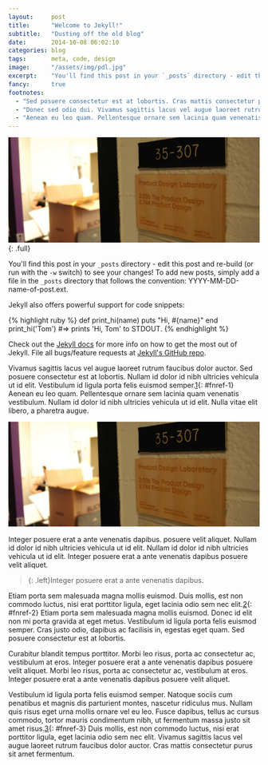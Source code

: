 ```yaml
---
layout:     post
title:      "Welcome to Jekyll!"
subtitle:   "Dusting off the old blog"
date:       2014-10-08 06:02:10
categories: blog
tags:       meta, code, design
image:      "/assets/img/pdl.jpg"
excerpt:    "You'll find this post in your `_posts` directory - edit this post and re-build (or run with the `-w` switch) to see your changes! To add new posts, simply add a file in the `_posts` directory that follows the convention: YYYY-MM-DD-name-of-post.ext."
fancy:      true
footnotes:
  - "Sed posuere consectetur est at lobortis. Cras mattis consectetur purus sit amet fermentum."
  - "Donec sed odio dui. Vivamus sagittis lacus vel augue laoreet rutrum faucibus dolor auctor. Sed posuere consectetur est at lobortis."
  - "Aenean eu leo quam. Pellentesque ornare sem lacinia quam venenatis vestibulum. Donec ullamcorper nulla non metus auctor fringilla."
---
```


![My helpful screenshot](/assets/img/pdl.jpg){: .full}

You'll find this post in your `_posts` directory - edit this post and re-build (or run with the `-w` switch) to see your changes!
To add new posts, simply add a file in the `_posts` directory that follows the convention: YYYY-MM-DD-name-of-post.ext.

Jekyll also offers powerful support for code snippets:

{% highlight ruby %}
def print_hi(name)
  puts "Hi, #{name}"
end
print_hi('Tom')
#=> prints 'Hi, Tom' to STDOUT.
{% endhighlight %}

Check out the [Jekyll docs][jekyll] for more info on how to get the most out of Jekyll. File all bugs/feature requests at [Jekyll's GitHub repo][jekyll-gh].

Vivamus sagittis lacus vel augue laoreet rutrum faucibus dolor auctor. Sed posuere consectetur est at lobortis. Nullam id dolor id nibh ultricies vehicula ut id elit. Vestibulum id ligula porta felis euismod semper.[1](#fn-1){: #fnref-1} Aenean eu leo quam. Pellentesque ornare sem lacinia quam venenatis vestibulum. Nullam id dolor id nibh ultricies vehicula ut id elit. Nulla vitae elit libero, a pharetra augue.

![My helpful screenshot](/assets/img/pdl.jpg)

Integer posuere erat a ante venenatis dapibus. posuere velit aliquet. Nullam id dolor id nibh ultricies vehicula ut id elit. Nullam id dolor id nibh ultricies vehicula ut id elit. Integer posuere erat a ante venenatis dapibus posuere velit aliquet.

>{: .left}Integer posuere erat a ante venenatis dapibus.

Etiam porta sem malesuada magna mollis euismod. Duis mollis, est non commodo luctus, nisi erat porttitor ligula, eget lacinia odio sem nec elit.[2](#fn-2){: #fnref-2} Etiam porta sem malesuada magna mollis euismod. Donec id elit non mi porta gravida at eget metus. Vestibulum id ligula porta felis euismod semper. Cras justo odio, dapibus ac facilisis in, egestas eget quam. Sed posuere consectetur est at lobortis.

Curabitur blandit tempus porttitor. Morbi leo risus, porta ac consectetur ac, vestibulum at eros. Integer posuere erat a ante venenatis dapibus posuere velit aliquet. Morbi leo risus, porta ac consectetur ac, vestibulum at eros. Integer posuere erat a ante venenatis dapibus posuere velit aliquet.

Vestibulum id ligula porta felis euismod semper. Natoque sociis cum penatibus et magnis dis parturient montes, nascetur ridiculus mus. Nullam quis risus eget urna mollis ornare vel eu leo. Fusce dapibus, tellus ac cursus commodo, tortor mauris condimentum nibh, ut fermentum massa justo sit amet risus.[3](#fn-3){: #fnref-3} Duis mollis, est non commodo luctus, nisi erat porttitor ligula, eget lacinia odio sem nec elit. Vivamus sagittis lacus vel augue laoreet rutrum faucibus dolor auctor. Cras mattis consectetur purus sit amet fermentum.

[jekyll-gh]: https://github.com/mojombo/jekyll
[jekyll]:    http://jekyllrb.com